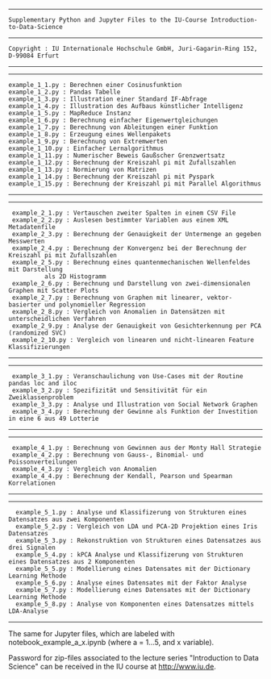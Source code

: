 
******************************************************************************************************

	Supplementary Python and Jupyter Files to the IU-Course Introduction-to-Data-Science 
	
******************************************************************************************************
										    	       	
 	Copyright : IU Internationale Hochschule GmbH, Juri-Gagarin-Ring 152, D-99084 Erfurt	       		 
										    	       	
******************************************************************************************************

******************************************************************************************************
									    	
	example_1_1.py : Berechnen einer Cosinusfunktion			    	
	example_1_2.py : Pandas Tabelle					    	
	example_1_3.py : Illustration einer Standard IF-Abfrage		    
	example_1_4.py : Illustration des Aufbaus künstlicher Intelligenz	    
	example_1_5.py : MapReduce Instanz				    
	example_1_6.py : Berechnung einfacher Eigenwertgleichungen		    
	example_1_7.py : Berechnung von Ableitungen einer Funktion		   
	example_1_8.py : Erzeugung eines Wellenpakets			    	
	example_1_9.py : Berechnung von Extremwerten			    
	example_1_10.py : Einfacher Lernalgorithmus 			    			      
	example_1_11.py : Numerischer Beweis Gaußscher Grenzwertsatz	    
	example_1_12.py : Berechnung der Kreiszahl pi mit Zufallszahlen	           
	example_1_13.py : Normierung von Matrizen				    
	example_1_14.py : Berechnung der Kreiszahl pi mit Pyspark	            
	example_1_15.py : Berechnung der Kreiszahl pi mit Parallel Algorithmus 
									    
*******************************************************************************************************

*******************************************************************************************************

	 example_2_1.py : Vertauschen zweiter Spalten in einem CSV File		    			
	 example_2_2.py : Auslesen bestimmter Variablen aus einem XML Metadatenfile					
  	 example_2_3.py : Berechnung der Genauigkeit der Untermenge an gegeben Messwerten			
	 example_2_4.py : Berechnung der Konvergenz bei der Berechnung der Kreiszahl pi mit Zufallszahlen	
	 example_2_5.py : Berechnung eines quantenmechanischen Wellenfeldes mit Darstellung 			
			  als 2D Histogramm 								
	 example_2_6.py : Berechnung und Darstellung von zwei-dimensionalen Graphen mit Scatter Plots																					
	 example_2_7.py : Berechnung von Graphen mit linearer, vektor-basierter und polynomieller Regression	
	 example_2_8.py : Vergleich von Anomalien in Datensätzen mit unterscheidlichen Verfahren		
	 example_2_9.py : Analyse der Genauigkeit von Gesichterkennung per PCA (randomized SVC)   			
	 example_2_10.py : Vergleich von linearen und nicht-linearen Feature Klassifizierungen 		

********************************************************************************************************

********************************************************************************************************

	 example_3_1.py : Veranschaulichung von Use-Cases mit der Routine pandas loc and iloc		       
	 example_3_2.py : Spezifizität und Sensitivität für ein Zweiklassenproblem 			       
	 example_3_3.py : Analyse und Illustration von Social Network Graphen			        
	 example_3_4.py : Berechnung der Gewinne als Funktion der Investition in eine 6 aus 49 Lotterie     
												        
********************************************************************************************************

********************************************************************************************************
  
	 example_4_1.py : Berechnung von Gewinnen aus der Monty Hall Strategie	     
	 example_4_2.py : Berechnung von Gauss-, Binomial- und Poissonverteilungen      			        
	 example_4_3.py : Vergleich von Anomalien 				     
	 example_4_4.py : Berechnung der Kendall, Pearson und Spearman Korrelationen    
												     
********************************************************************************************************

********************************************************************************************************

	  example_5_1.py : Analyse und Klassifizerung von Strukturen eines Datensatzes aus zwei Komponenten	 
	  example_5_2.py : Vergleich von LDA und PCA-2D Projektion eines Iris Datensatzes			 
  	  example_5_3.py : Rekonstruktion von Strukturen eines Datensatzes aus drei Signalen			 
  	  example_5_4.py : kPCA Analyse und Klassifizerung von Strukturen eines Datensatzes aus 2 Komponenten 
  	  example_5_5.py : Modellierung eines Datensates mit der Dictionary Learning Methode			 
  	  example_5_6.py : Analyse eines Datensates mit der Faktor Analyse					 
  	  example_5_7.py : Modellierung eines Datensates mit der Dictionary Learning Methode			 
  	  example_5_8.py : Analyse von Komponenten eines Datensatzes mittels LDA-Analyse 			 

*********************************************************************************************************

The same for Jupyter files, which are labeled with notebook_example_a_x.ipynb (where a = 1...5, and x variable).

Password for zip-files associated to the lecture series "Introduction to Data Science" can be received 
in the IU course at http://www.iu.de.
